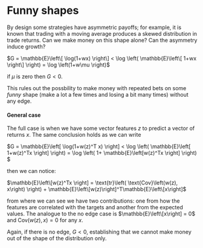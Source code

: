 # Funny shapes

By design some strategies have asymmetric payoffs; for example, it is known that trading with a moving average produces a skewed distribution in trade returns. Can we make money on this shape alone? Can the asymmetry induce growth? 

$G = \mathbb{E}\left\[ \log(1+wx) \right\] < \log \left( \mathbb{E}\left\[ 1+wx \right\] \right) = \log \left(1+w\mu \right)$

if $\mu$ is zero then $G < 0$.

This rules out the possbility to make money with repeated bets on some _funny_ shape (make a lot a few times and losing a bit many times) without any edge.


#### General case

The full case is when we have some vector features $z$ to predict a vector of returns $x$. The same conclusion holds as we can write

$G = \mathbb{E}\left\[ \log(1+w(z)^T x) \right\] < \log \left( \mathbb{E}\left\[ 1+w(z)^Tx \right] \right) =  \log \left( 1+ \mathbb{E}\left\[w(z)^Tx \right] \right) $ 

then we can notice:

$\mathbb{E}\left\[w(z)^Tx \right] = \text{tr}\left( \text{Cov}\left(w(z), x\right) \right) + \mathbb{E}\left\[w(z)\right]^T\mathbb{E}\left\[x\right]$

from where we can see we have two contributions: one from how the features are correlated with the targets and another from the expected values. The analogue to the no edge case is $\mathbb{E}\left\[x\right] = 0$ and $\text{Cov}\left(w(z), x\right) = 0$ for any $x$.

Again, if there is no edge, $G<0$, establishing that we cannot make money out of the shape of the distribution only.
